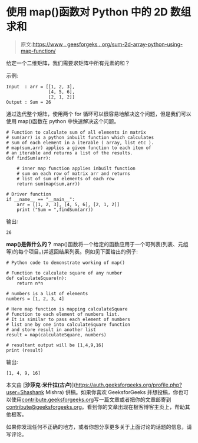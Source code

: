 # 使用 map()函数对 Python 中的 2D 数组求和

> 原文:[https://www . geesforgeks . org/sum-2d-array-python-using-map-function/](https://www.geeksforgeeks.org/sum-2d-array-python-using-map-function/)

给定一个二维矩阵，我们需要求矩阵中所有元素的和？

示例:

```
Input  : arr = [[1, 2, 3], 
                [4, 5, 6], 
                [2, 1, 2]]
Output : Sum = 26

```

通过迭代整个矩阵，使用两个 for 循环可以很容易地解决这个问题，但是我们可以使用 map()函数在 python 中快速解决这个问题。

```
# Function to calculate sum of all elements in matrix
# sum(arr) is a python inbuilt function which calculates
# sum of each element in a iterable ( array, list etc ).
# map(sum,arr) applies a given function to each item of 
# an iterable and returns a list of the results.
def findSum(arr):

    # inner map function applies inbuilt function  
    # sum on each row of matrix arr and returns 
    # list of sum of elements of each row
    return sum(map(sum,arr))  

# Driver function
if __name__ == "__main__":
    arr = [[1, 2, 3], [4, 5, 6], [2, 1, 2]]
    print ("Sum = ",findSum(arr))
```

输出:

```
26

```

**map()是做什么的？**
map()函数将一个给定的函数应用于一个可列表(列表、元组等)的每个项目。)并返回结果列表。例如见下面给出的例子:

```
# Python code to demonstrate working of map()

# Function to calculate square of any number
def calculateSquare(n):
    return n*n

# numbers is a list of elements
numbers = [1, 2, 3, 4]

# Here map function is mapping calculateSquare 
# function to each element of numbers list.
# It is similar to pass each element of numbers 
# list one by one into calculateSquare function 
# and store result in another list
result = map(calculateSquare, numbers)

# resultant output will be [1,4,9,16]
print (result)
```

输出:

```
[1, 4, 9, 16]
```

本文由 [**沙莎克·米什拉(古卢)**](https://auth.geeksforgeeks.org/profile.php?user=Shashank Mishra) 供稿。如果你喜欢 GeeksforGeeks 并想投稿，你也可以使用[contribute.geeksforgeeks.org](http://www.contribute.geeksforgeeks.org)写一篇文章或者把你的文章邮寄到 contribute@geeksforgeeks.org。看到你的文章出现在极客博客主页上，帮助其他极客。

如果你发现任何不正确的地方，或者你想分享更多关于上面讨论的话题的信息，请写评论。